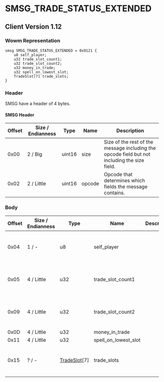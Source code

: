 # SMSG_TRADE_STATUS_EXTENDED

## Client Version 1.12

### Wowm Representation
```rust,ignore
smsg SMSG_TRADE_STATUS_EXTENDED = 0x0121 {
    u8 self_player;
    u32 trade_slot_count1;
    u32 trade_slot_count2;
    u32 money_in_trade;
    u32 spell_on_lowest_slot;
    TradeSlot[7] trade_slots;
}
```
### Header

SMSG have a header of 4 bytes.

#### SMSG Header

| Offset | Size / Endianness | Type   | Name   | Description |
| ------ | ----------------- | ------ | ------ | ----------- |
| 0x00   | 2 / Big           | uint16 | size   | Size of the rest of the message including the opcode field but not including the size field.|
| 0x02   | 2 / Little        | uint16 | opcode | Opcode that determines which fields the message contains.|

### Body

| Offset | Size / Endianness | Type | Name | Description | Comment |
| ------ | ----------------- | ---- | ---- | ----------- | ------- |
| 0x04 | 1 / - | u8 | self_player |  | cmangos/vmangos/mangoszero: send trader or own trade windows state (last need for proper show spell apply to non-trade slot) |
| 0x05 | 4 / Little | u32 | trade_slot_count1 |  | cmangos/vmangos/mangoszero: sets to 7<br/>cmangos/vmangos/mangoszero: trade slots count/number?, = next field in most cases |
| 0x09 | 4 / Little | u32 | trade_slot_count2 |  | cmangos/vmangos/mangoszero: sets to 7<br/>cmangos/vmangos/mangoszero: trade slots count/number?, = prev field in most cases |
| 0x0D | 4 / Little | u32 | money_in_trade |  |  |
| 0x11 | 4 / Little | u32 | spell_on_lowest_slot |  |  |
| 0x15 | ? / - | [TradeSlot](tradeslot.md)[7] | trade_slots |  | vmangos/cmangos/mangoszero: All set to same as trade_slot_count* (7), unsure which determines how big this is. Unused slots are 0. |

